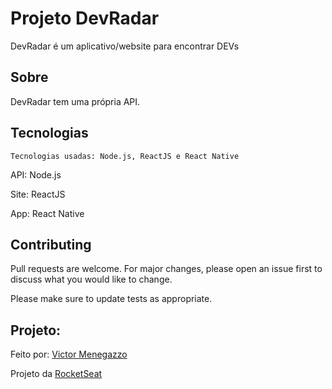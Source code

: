 # Projeto DevRadar

DevRadar é um aplicativo/website para encontrar DEVs

## Sobre

DevRadar tem uma própria API.

## Tecnologias

`
Tecnologias usadas: Node.js, ReactJS e React Native
`

API: Node.js

Site: ReactJS

App: React Native

## Contributing
Pull requests are welcome. For major changes, please open an issue first to discuss what you would like to change.

Please make sure to update tests as appropriate.

## Projeto:
Feito por: [Victor Menegazzo](https://github.com/VictorMenegazzo)

Projeto da [RocketSeat](https://rocketseat.com.br/)
